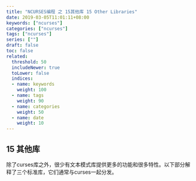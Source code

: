 ```yaml
---
title: "NCURSES编程 之 15其他库 15 Other Libraries"
date: 2019-03-05T11:01:11+08:00
keywords: ["ncurses"]
categories: ["ncurses"]
tags: ["ncurses"]
series: [""]
draft: false
toc: false
related:
  threshold: 50
  includeNewer: true
  toLower: false
  indices:
  - name: keywords
    weight: 100
  - name: tags
    weight: 90
  - name: categories
    weight: 50
  - name: date
    weight: 10
---
```

## 15 其他库
除了curses库之外，很少有文本模式库提供更多的功能和很多特性。以下部分解释了三个标准库，它们通常与curses一起分发。
